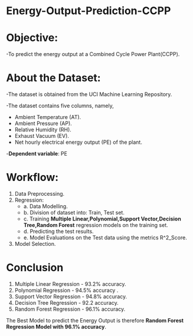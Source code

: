 # Energy-Output-Prediction-CCPP

# Objective:
-To predict the energy output at a Combined Cycle Power Plant(CCPP).

# About the Dataset:
-The dataset is obtained from the UCI Machine Learning Repository. 

-The dataset contains five columns, namely,
  -  Ambient Temperature (AT).
  -  Ambient Pressure (AP).
  -  Relative Humidity (RH).
  -  Exhaust Vacuum (EV).
  -  Net hourly electrical energy output (PE) of the plant. 
  
-**Dependent variable**:
  PE
  
# Workflow:

1. Data Preprocessing.
2. Regression:
    - a.	Data Modelling.
    - b.	Division of dataset into: Train, Test set.
    - c.  Training **Multiple Linear,Polynomial,Support Vector,Decision Tree,Random Forest** regression models on the training set.
    - d.  Predicting the test results. 
    - e.	Model Evaluations on the Test data using the metrics R^2_Score.
3. Model Selection.
    
# Conclusion

1. Multiple Linear Regression - 93.2% accuracy.
2. Polynomial Regression   - 94.5% accuracy .
3. Support Vector Regression - 94.8% accuracy.
4. Decision Tree Regression  - 92.2 accuracy.
5. Random Forest Regression  - 96.1% accuracy.

The Best Model to predict the Energy Output is therefore **Random Forest Regression Model with 96.1% accuracy**.
